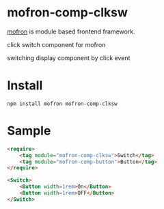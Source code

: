 # mofron-comp-clksw
[mofron](https://mofron.github.io/mofron/) is module based frontend framework.

click switch component for mofron

switching display component by click event


# Install
```
npm install mofron mofron-comp-clksw
```

# Sample
```html
<require>
    <tag module="mofron-comp-clksw">Switch</tag>
    <tag module="mofron-comp-button">Button</tag>
</require>

<Switch>
    <Button width=1rem>On</Button>
    <Button width=1rem>OFF</Button>
</Switch>
```


